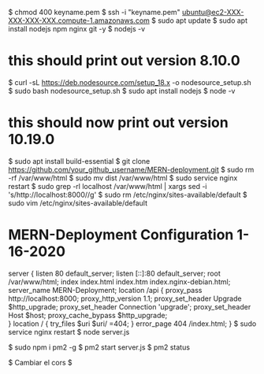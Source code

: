 $ chmod 400 keyname.pem
$ ssh -i "keyname.pem" ubuntu@ec2-XXX-XXX-XXX-XXX.compute-1.amazonaws.com
$ sudo apt update
$ sudo apt install nodejs npm nginx git -y
$ nodejs -v

# this should print out version 8.10.0

$ curl -sL https://deb.nodesource.com/setup_18.x -o nodesource_setup.sh
$ sudo bash nodesource_setup.sh
$ sudo apt install nodejs
$ node -v

# this should now print out version 10.19.0

$ sudo apt install build-essential
$ git clone https://github.com/your_github_username/MERN-deployment.git
$ sudo rm -rf /var/www/html
$ sudo mv dist /var/www/html
$ sudo service nginx restart
$ sudo grep -rl localhost /var/www/html | xargs sed -i 's/http:\/\/localhost:8000//g'
$ sudo rm /etc/nginx/sites-available/default
$ sudo vim /etc/nginx/sites-available/default

# MERN-Deployment Configuration 1-16-2020

server {
listen 80 default_server;
listen [::]:80 default_server;
root /var/www/html;
index index.html index.htm index.nginx-debian.html;
server_name MERN-Deployment;
location /api {
proxy_pass http://localhost:8000;
proxy_http_version 1.1;
proxy_set_header Upgrade $http_upgrade;
        proxy_set_header Connection 'upgrade';
        proxy_set_header Host $host;
        proxy_cache_bypass $http_upgrade;    
    }
    location / {
        try_files $uri $uri/ =404;
    }
    error_page 404 /index.html;
}
$ sudo service nginx restart
$ node server.js

$ sudo npm i pm2 -g
$ pm2 start server.js
$ pm2 status

$ Cambiar el cors
$
